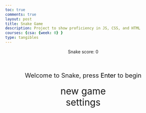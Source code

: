 ```yaml
---
toc: true
comments: true
layout: post
title: Snake Game
description: Project to show proficiency in JS, CSS, and HTML
courses: {csa: {week: 0} }
type: tangibles
---
```

<style>
    body{
    }
    .wrap{
        margin-left: auto;
        margin-right: auto;
    }
    canvas{
        display: none;
        border-style: solid;
        border-width: 10px;
        border-color: #FFFFFF;
    }
    canvas:focus{
        outline: none;
    }
    /* All screens style */
    #gameover p, #setting p, #menu p{
        font-size: 20px;
    }
    #gameover a, #setting a, #menu a{
        font-size: 30px;
        display: block;
    }
    #gameover a:hover, #setting a:hover, #menu a:hover{
        cursor: pointer;
    }
    #gameover a:hover::before, #setting a:hover::before, #menu a:hover::before{
        content: ">";
        margin-right: 10px;
    }
    #menu{
        display: block;
    }
    #gameover{
        display: none;
    }
    #setting{
        display: none;
    }
    #setting input{
        display:none;
    }
    #setting label{
        cursor: pointer;
    }
    #setting input:checked + label{
        background-color: #FFF;
        color: #000;
    }
</style>

<div class="container">
    <header class="pb-3 mb-4 border-bottom border-primary text-dark">
        <p class="fs-4">Snake score: <span id="score_value">0</span></p>
    </header>
    <div class="container bg-secondary" style="text-align:center;">
        <!-- Main Menu -->
        <div id="menu" class="py-4 text-light">
            <p>Welcome to Snake, press <span style="background-color: #FFFFFF; color: #000000">Enter</span> to begin</p>
            <!-- <a class="link-alert" href="{{site.baseurl}}/recent" style="text-decoration: none;">recent games</a> -->
            <a id="new_game" class="link-alert">new game</a>
            <a id="setting_menu" class="link-alert">settings</a>
        </div>
        <!-- Game Over -->
        <div id="gameover" class="py-4 text-light">
            <p>Game Over, press <span style="background-color: #FFFFFF; color: #000000">Enter</span> to try again</p>
            <!-- Form does function create_user() -->
            <form action="javascript:create_user()">
                    Score:
                    <span name="score" id="score">0</span>
            </form>
            <a id="new_game1" class="link-alert">new game</a>
            <a id="setting_menu1" class="link-alert">settings</a>
        </div>
        <!-- Play Screen -->
        <canvas id="snake" class="wrap" width="480" height="480" tabindex="1"></canvas>
        <!-- Settings Screen -->
        <div id="setting" class="py-4 text-light">
            <p>Settings Screen, press <span style="background-color: #FFFFFF; color: #000000">Enter</span> to go back to playing</p>
            <a id="new_game2" class="link-alert">new game</a>
            <br>
            <p>Speed:
                <input id="speed1" type="radio" name="speed" value="120" checked/>
                <label for="speed1">Slow</label>
                <input id="speed2" type="radio" name="speed" value="75"/>
                <label for="speed2">Normal</label>
                <input id="speed3" type="radio" name="speed" value="35"/>
                <label for="speed3">Fast</label>
            </p>
            <p>Wall:
                <input id="wallon" type="radio" name="wall" value="1" checked/>
                <label for="wallon">On</label>
                <input id="walloff" type="radio" name="wall" value="0"/>
                <label for="walloff">Off</label>
            </p>
        </div>
    </div>
</div>

<script>
    
window.addEventListener("keydown", function(e) {
    // Enter and arrow keys
    if([37, 38, 39, 40].indexOf(e.keyCode) > -1) {
        e.preventDefault();
    }
}, false);
    (function(){
        /* Attributes of Game */
        /////////////////////////////////////////////////////////////
        // Canvas & Context
        const canvas = document.getElementById("snake");
        const ctx = canvas.getContext("2d");
        // HTML Game IDs
        const SCREEN_SNAKE = 0;
        const SCREEN_DEFAULT = -2
        const screen_snake = document.getElementById("snake");
        const ele_score = document.getElementById("score_value");
        const ele_score1 = document.getElementById("score");
        const speed_setting = document.getElementsByName("speed");
        const wall_setting = document.getElementsByName("wall");
        // HTML Screen IDs (div)
        const SCREEN_MENU = -1, SCREEN_GAME_OVER=1, SCREEN_SETTING=2;
        const screen_menu = document.getElementById("menu");
        const screen_game_over = document.getElementById("gameover");
        const screen_setting = document.getElementById("setting");
        const display_username = document.getElementById("user");
        // HTML Event IDs (a tags)
        const button_new_game = document.getElementById("new_game");
        const button_new_game1 = document.getElementById("new_game1");
        const button_new_game2 = document.getElementById("new_game2");
        const button_setting_menu = document.getElementById("setting_menu");
        const button_setting_menu1 = document.getElementById("setting_menu1");
        // Game Control
        const BLOCK = 15;   // size of block rendering
        let SCREEN = SCREEN_MENU;
        let snake;
        let snake_dir;
        let snake_next_dir;
        let snake_speed;
        let food = {x: 0, y: 0};
        let score;
        let wall;
        // const getScores = () => JSON.parse(localStorage.getItem("recentScores")) || []
        // const saveScore = (username) => {
        //     display_username.innerHTML = username;
        //     const prevScores = getScores()
        //     prevScores.push({ username, score, date: new Date() })
        //     localStorage.setItem(
        //         "recentScores",
        //         JSON.stringify(prevScores)
        //     )
        // }
        // const getUsername = () => {
        //     let tried = false;
        //     while (true) {
        //         const username = prompt(`${tried ? "Invalid username!" : "Game over"}! Enter your username to save your score (max 3 chars.)`)
        //         if (username.length === 3) return username;
        //         else tried = true;
        //     }
        // }
        /* Display Control */
        /////////////////////////////////////////////////////////////
        // 0 for the game
        // 1 for the main menu
        // 2 for the settings screen
        // 3 for the game over screen
        let showScreen = function(screen_opt){
            SCREEN = screen_opt;
            switch(screen_opt){
                case SCREEN_SNAKE:
                    screen_snake.style.display = "block";
                    screen_menu.style.display = "none";
                    screen_setting.style.display = "none";
                    screen_game_over.style.display = "none";
                    break;
                case SCREEN_GAME_OVER:
                    // const username = getUsername();
                    // saveScore(username);
                    screen_snake.style.display = "block";
                    screen_menu.style.display = "none";
                    screen_setting.style.display = "none";
                    screen_game_over.style.display = "block";
                    break;
                case SCREEN_SETTING:
                    screen_snake.style.display = "none";
                    screen_menu.style.display = "none";
                    screen_setting.style.display = "block";
                    screen_game_over.style.display = "none";
                    break;
                    // This is to fix spam button issue. Doesn't completely work though
                // case SCREEN_DEFAULT:
                //     screen_snake.style.display = "none";
                //     screen_menu.style.display = "block";
                //     screen_setting.style.display = "none";
                //     screen_game_over.style.display = "none";
                //     break;
            }
        }
        /* Actions and Events  */
        /////////////////////////////////////////////////////////////
        window.onload = function(){
            // HTML Events to Functions
            button_new_game.onclick = function(){newGame();};
            button_new_game1.onclick = function(){newGame();};
            button_new_game2.onclick = function(){newGame();};
            button_setting_menu.onclick = function(){showScreen(SCREEN_SETTING);};
            button_setting_menu1.onclick = function(){showScreen(SCREEN_SETTING);};
            // speed
            setSnakeSpeed(150);
            for(let i = 0; i < speed_setting.length; i++){
                speed_setting[i].addEventListener("click", function(){
                    for(let i = 0; i < speed_setting.length; i++){
                        if(speed_setting[i].checked){
                            setSnakeSpeed(speed_setting[i].value);
                        }
                    }
                });
            }
            // wall setting
            setWall(1);
            for(let i = 0; i < wall_setting.length; i++){
                wall_setting[i].addEventListener("click", function(){
                    for(let i = 0; i < wall_setting.length; i++){
                        if(wall_setting[i].checked){
                            setWall(wall_setting[i].value);
                        }
                    }
                });
            }
            // activate window events
            window.addEventListener("keydown", function(evt) {
                // Enter detected
                if(evt.code === "Enter" && SCREEN !== SCREEN_SNAKE)
                    newGame();
            }, true);
        }
        /* Snake is on the Go (Driver Function)  */
        /////////////////////////////////////////////////////////////
        let mainLoop = function(){
            let _x = snake[0].x;
            let _y = snake[0].y;
            snake_dir = snake_next_dir;   // read async event key
            // Direction 0 - Up, 1 - Right, 2 - Down, 3 - Left
            switch(snake_dir){
                case 0: _y--; break;
                case 1: _x++; break;
                case 2: _y++; break;
                case 3: _x--; break;
            }
            snake.pop(); // tail is removed
            snake.unshift({x: _x, y: _y}); // head is new in new position/orientation
            // Wall Checker
            if(wall === 1){
                // Wall on, Game over test
                if (snake[0].x < 0 || snake[0].x === canvas.width / BLOCK || snake[0].y < 0 || snake[0].y === canvas.height / BLOCK){
                    showScreen(SCREEN_GAME_OVER);
                    return;
                }
            }else{
                // Wall Off, Circle around
                for(let i = 0, x = snake.length; i < x; i++){
                    if(snake[i].x < 0){
                        snake[i].x = snake[i].x + (canvas.width / BLOCK);
                    }
                    if(snake[i].x === canvas.width / BLOCK){
                        snake[i].x = snake[i].x - (canvas.width / BLOCK);
                    }
                    if(snake[i].y < 0){
                        snake[i].y = snake[i].y + (canvas.height / BLOCK);
                    }
                    if(snake[i].y === canvas.height / BLOCK){
                        snake[i].y = snake[i].y - (canvas.height / BLOCK);
                    }
                }
            }
            // Snake vs Snake checker
            for(let i = 1; i < snake.length; i++){
                // Game over test
                if (snake[0].x === snake[i].x && snake[0].y === snake[i].y){
                    showScreen(SCREEN_GAME_OVER);
                    return;
                }
            }
            // Snake eats food checker
            if(checkBlock(snake[0].x, snake[0].y, food.x, food.y)){
                snake[snake.length] = {x: snake[0].x, y: snake[0].y};
                altScore(++score);
                addFood();
                activeDotFood(food.x, food.y);
            }
            // Repaint canvas
            ctx.beginPath();
            ctx.fillStyle = "#38d42c";
            ctx.fillRect(0, 0, canvas.width, canvas.height);
            // Paint snake
            for(let i = 0; i < snake.length; i++){
                activeDotSnake(snake[i].x, snake[i].y);
            }
            // Paint food
            activeDotFood(food.x, food.y);
            // Debug
            //document.getElementById("debug").innerHTML = snake_dir + " " + snake_next_dir + " " + snake[0].x + " " + snake[0].y;
            // Recursive call after speed delay, déjà vu
            setTimeout(mainLoop, snake_speed);
        }
        /* New Game setup */
        /////////////////////////////////////////////////////////////
        let newGame = function(){
            // snake game screen
            showScreen(SCREEN_SNAKE);
            screen_snake.focus();
            // game score to zero
            score = 0;
            altScore(score);
            // initial snake
            snake = [];
            snake.push({x: 0, y: 15});
            snake_next_dir = 1;
            // food on canvas
            addFood();
            // activate canvas event
            canvas.onkeydown = function(evt) {
                changeDir(evt.keyCode);
            }
            mainLoop();
        }
        /* Key Inputs and Actions */
        /////////////////////////////////////////////////////////////
        let changeDir = function(key){
            // test key and switch direction
            switch(key) {
                case 37:    // left arrow
                    if (snake_dir !== 1)    // not right
                        snake_next_dir = 3; // then switch left
                    break;
                case 38:    // up arrow
                    if (snake_dir !== 2)    // not down
                        snake_next_dir = 0; // then switch up
                    break;
                case 39:    // right arrow
                    if (snake_dir !== 3)    // not left
                        snake_next_dir = 1; // then switch right
                    break;
                case 40:    // down arrow
                    if (snake_dir !== 0)    // not up
                        snake_next_dir = 2; // then switch down
                    break;
            }
        }
        /* Dot for Food or Snake part */
        /////////////////////////////////////////////////////////////
        let activeDotFood = function(x, y){
            ctx.fillStyle = "#ba1818";
            ctx.fillRect(x * BLOCK, y * BLOCK, BLOCK, BLOCK);
        }
        let activeDotSnake = function(x, y){
            ctx.fillStyle = "#0000FF";
            ctx.fillRect(x * BLOCK, y * BLOCK, BLOCK, BLOCK);
        }
        /* Random food placement */
        /////////////////////////////////////////////////////////////
        let addFood = function(){
            food.x = Math.floor(Math.random() * ((canvas.width / BLOCK) - 1));
            food.y = Math.floor(Math.random() * ((canvas.height / BLOCK) - 1));
            for(let i = 0; i < snake.length; i++){
                if(checkBlock(food.x, food.y, snake[i].x, snake[i].y)){
                    addFood();
                }
            }
        }
        /* Collision Detection */
        /////////////////////////////////////////////////////////////
        let checkBlock = function(x, y, _x, _y){
            return (x === _x && y === _y);
        }
        /* Update Score */
        /////////////////////////////////////////////////////////////
        let altScore = function(score_val){
            ele_score.innerHTML = String(score_val);
            ele_score1.innerHTML = String(score_val);
        }
        /////////////////////////////////////////////////////////////
        // Change the snake speed...
        // 150 = slow
        // 100 = normal
        // 50 = fast
        let setSnakeSpeed = function(speed_value){
            snake_speed = speed_value;
        }
        /////////////////////////////////////////////////////////////
        let setWall = function(wall_value){
            wall = wall_value;
            if(wall === 0){screen_snake.style.borderColor = "#606060";}
            if(wall === 1){screen_snake.style.borderColor = "#FFFFFF";}
        }
    })();




 // prepare HTML result container for new output
  // const resultContainer = document.getElementById("scoresList");
  // prepare URL's to allow easy switch from deployment and localhost
  //const url = "http://localhost:8095/api/score"
  const urlGame = "https://pythonalflask.tk/api/score";
  const createGame_fetch = urlGame + '/addScore';

  const urlRating = "https://pythonalflask.tk/api/rating";
  const createRating_fetch = urlRating + '/createRating'; 
  // Load users on page entry
  function create_user(){
    // Fix spam button issue
    // showScreen(SCREEN_DEFAULT);
    // Get the data
    const body = {
        username: document.getElementById("username").value,
        rating: document.getElementById("score").innerHTML
    };
    const requestOptions = {
        method: 'POST',
        body: JSON.stringify(body),
        mode: 'cors',
        cache: 'default',
        //credentials: 'include',
        headers: {
            "content-type": "application/json",
            'Authorization': 'Bearer my-token',
        },
    };
    // URL for Create API
    // Fetch API call to the database to create a new user
    fetch(createGame_fetch, requestOptions)
      .then(response => {
        // trap error response from Web API
        if (response.status !== 200) {
          const errorMsg = 'Database create error: ' + response.status;
          console.log(errorMsg);
          return;
        }
        // response contains valid result
        response.json().then(data => {
            console.log(data);
        })
    })
    
  }


    let selectedValue;

    // Get all the radio buttons
    const radioButtons = document.querySelectorAll('input[type="radio"][name="star"]');

    // Add a click event listener to each radio button
    radioButtons.forEach(function(radioButton) {
    radioButton.addEventListener('click', function() {
        // Retrieve the value of the clicked radio button
        selectedValue = this.value;
    });
    });

  function create_rating(){
    // Fix spam button issue
    // showScreen(SCREEN_DEFAULT);
    // Get the data
    const body = {
        username: document.getElementById("username").value,
        rating: selectedValue,
        comment: document.getElementById("comments").value
    };
    const requestOptions = {
        method: 'POST',
        body: JSON.stringify(body),
        mode: 'cors',
        cache: 'default',
        //credentials: 'include',
        headers: {
            "content-type": "application/json",
            'Authorization': 'Bearer my-token',
        },
    };
    // URL for Create API
    // Fetch API call to the database to create a new user
    fetch(createRating_fetch, requestOptions)
      .then(response => {
        // trap error response from Web API
        if (response.status !== 200) {
          const errorMsg = 'Database create error: ' + response.status;
          console.log(errorMsg);
          return;
        }
        // response contains valid result
        response.json().then(data => {
            console.log(data);
        })
    })
    
  }  
</script>